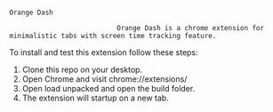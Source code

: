 
                                                                       Orange Dash

                               Orange Dash is a chrome extension for minimalistic tabs with screen time tracking feature. 
                               
To install and test this extension follow these steps:
1. Clone this repo on your desktop.
2. Open Chrome and visit chrome://extensions/
3. Open load unpacked and open the build folder.
4. The extension will startup on a new tab.



